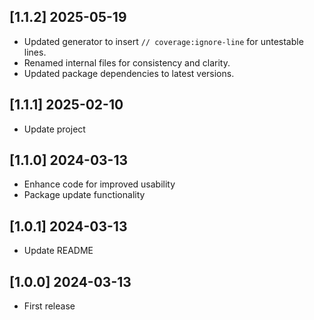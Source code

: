 ## [1.1.2] 2025-05-19

- Updated generator to insert `// coverage:ignore-line` for untestable lines.
- Renamed internal files for consistency and clarity.
- Updated package dependencies to latest versions.

## [1.1.1] 2025-02-10

- Update project

## [1.1.0] 2024-03-13

- Enhance code for improved usability
- Package update functionality

## [1.0.1] 2024-03-13

- Update README

## [1.0.0] 2024-03-13

- First release
